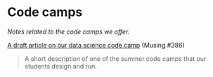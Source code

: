 Code camps
==========

_Notes related to the code camps we offer._

[A draft article on our data science code camp](code-camp-article-2017-07-24) (Musing #386)

> A short description of one of the summer code camps that our students design and run.

